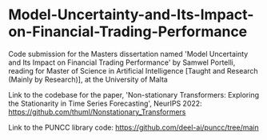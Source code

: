 # Model-Uncertainty-and-Its-Impact-on-Financial-Trading-Performance
Code submission for the Masters dissertation named 'Model Uncertainty and Its Impact on Financial Trading Performance' by Samwel Portelli, reading for Master of Science in Artificial Intelligence [Taught and Research (Mainly by Research)], at the University of Malta

Link to the codebase for the paper, 'Non-stationary Transformers: Exploring the Stationarity in Time Series Forecasting', NeurIPS 2022: https://github.com/thuml/Nonstationary_Transformers

Link to the PUNCC library code: https://github.com/deel-ai/puncc/tree/main
